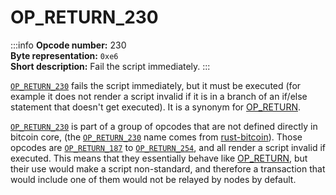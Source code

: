 # OP_RETURN_230
:::info
**Opcode number:** 230  
**Byte representation:** `0xe6`  
**Short description:** Fail the script immediately.
:::

[`OP_RETURN_230`](./OP_RETURN_230.md) fails the script immediately, but it must be executed (for example it does not render a script invalid if it is in a branch of an if/else statement that doesn't get executed). It is a synonym for [OP_RETURN](./OP_RETURN.md).

[`OP_RETURN_230`](./OP_RETURN_230.md) is part of a group of opcodes that are not defined directly in bitcoin core, (the [`OP_RETURN_230`](./OP_RETURN_230.md) name comes from [rust-bitcoin](https://docs.rs/bitcoin/latest/src/bitcoin/blockdata/opcodes.rs.html)). Those opcodes are [`OP_RETURN_187`](./OP_RETURN_187.md) to [`OP_RETURN_254`](./OP_RETURN_254.md), and all render a script invalid if executed. This means that they essentially behave like [OP_RETURN](./OP_RETURN.md), but their use would make a script non-standard, and therefore a transaction that would include one of them would not be relayed by nodes by default.
